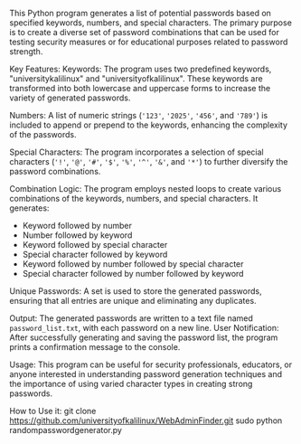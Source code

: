 This Python program generates a list of potential passwords based on specified keywords, numbers, and special characters. The primary purpose is to create a diverse set of password combinations that can be used for testing security measures or for educational purposes related to password strength.

Key Features:
Keywords: The program uses two predefined keywords, "universitykalilinux" and "universityofkalilinux". These keywords are transformed into both lowercase and uppercase forms to increase the variety of generated passwords.

Numbers: A list of numeric strings (`'123'`, `'2025'`, `'456'`, and `'789'`) is included to append or prepend to the keywords, enhancing the complexity of the passwords.

Special Characters: The program incorporates a selection of special characters (`'!'`, `'@'`, `'#'`, `'$'`, `'%'`, `'^'`, `'&'`, and `'*'`) to further diversify the password combinations.

Combination Logic: The program employs nested loops to create various combinations of the keywords, numbers, and special characters. It generates:
   - Keyword followed by number
   - Number followed by keyword
   - Keyword followed by special character
   - Special character followed by keyword
   - Keyword followed by number followed by special character
   - Special character followed by number followed by keyword

Unique Passwords: A set is used to store the generated passwords, ensuring that all entries are unique and eliminating any duplicates.

Output: The generated passwords are written to a text file named `password_list.txt`, with each password on a new line.
User Notification: After successfully generating and saving the password list, the program prints a confirmation message to the console.

Usage:
This program can be useful for security professionals, educators, or anyone interested in understanding password generation techniques and the importance of using varied character types in creating strong passwords.


How to Use it:
git clone https://github.com/universityofkalilinux/WebAdminFinder.git
sudo python randompasswordgenerator.py

